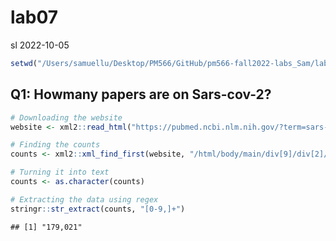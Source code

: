 lab07
================
sl
2022-10-05

``` r
setwd("/Users/samuellu/Desktop/PM566/GitHub/pm566-fall2022-labs_Sam/lab07/")
```

## Q1: Howmany papers are on Sars-cov-2?

``` r
# Downloading the website
website <- xml2::read_html("https://pubmed.ncbi.nlm.nih.gov/?term=sars-cov-2")

# Finding the counts
counts <- xml2::xml_find_first(website, "/html/body/main/div[9]/div[2]/div[2]/div[1]/div[1]")

# Turning it into text
counts <- as.character(counts)

# Extracting the data using regex
stringr::str_extract(counts, "[0-9,]+")
```

    ## [1] "179,021"
